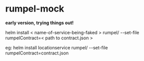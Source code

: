 # rumpel-mock 

**early version, trying things out!**


helm install < name-of-service-being-faked > rumpel/ --set-file rumpelContract=< path to contract.json >

eg: helm install locationservice rumpel/ --set-file rumpelContract=contract.json

